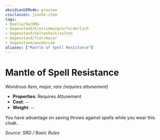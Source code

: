 ```yaml
---
obsidianUIMode: preview
cssclasses: json5e-item
tags:
- Quelle/5e/DMG
- Gegenstand/Einstimmung/erforderlich
- Gegenstand/Seltenheit/selten
- Gegenstand/Tier/major
- Gegenstand/wundersam
aliases: ["Mantle of Spell Resistance"]
---
```

# Mantle of Spell Resistance
*Wondrous Item, major, rare (requires attunement)*  

- **Properties**: Requires Attunement
- **Cost**: ⏤
- **Weight**: ⏤

You have advantage on saving throws against spells while you wear this cloak.

*Source: SRD / Basic Rules*